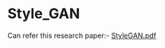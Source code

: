 # Style_GAN
Can refer this research paper:-
[StyleGAN.pdf](https://github.com/user-attachments/files/16692145/StyleGAN.pdf)

